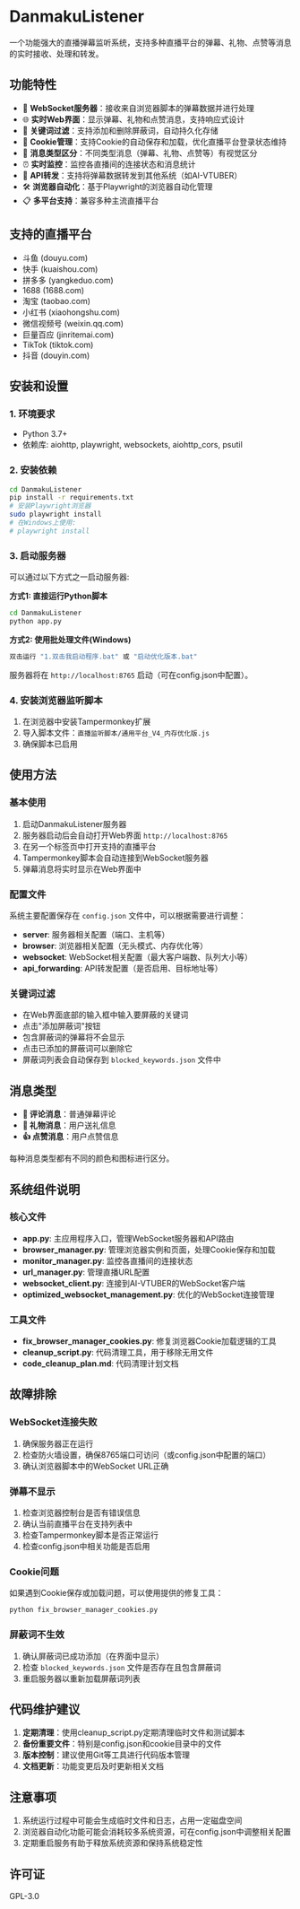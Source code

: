 # DanmakuListener

一个功能强大的直播弹幕监听系统，支持多种直播平台的弹幕、礼物、点赞等消息的实时接收、处理和转发。

## 功能特性

- 🔗 **WebSocket服务器**：接收来自浏览器脚本的弹幕数据并进行处理
- 🌐 **实时Web界面**：显示弹幕、礼物和点赞消息，支持响应式设计
- 🚫 **关键词过滤**：支持添加和删除屏蔽词，自动持久化存储
- 💾 **Cookie管理**：支持Cookie的自动保存和加载，优化直播平台登录状态维持
- 🎨 **消息类型区分**：不同类型消息（弹幕、礼物、点赞等）有视觉区分
- ⏰ **实时监控**：监控各直播间的连接状态和消息统计
- 🔌 **API转发**：支持将弹幕数据转发到其他系统（如AI-VTUBER）
- 🛠️ **浏览器自动化**：基于Playwright的浏览器自动化管理
- 📋 **多平台支持**：兼容多种主流直播平台

## 支持的直播平台

- 斗鱼 (douyu.com)
- 快手 (kuaishou.com)
- 拼多多 (yangkeduo.com)
- 1688 (1688.com)
- 淘宝 (taobao.com)
- 小红书 (xiaohongshu.com)
- 微信视频号 (weixin.qq.com)
- 巨量百应 (jinritemai.com)
- TikTok (tiktok.com)
- 抖音 (douyin.com)

## 安装和设置

### 1. 环境要求

- Python 3.7+
- 依赖库: aiohttp, playwright, websockets, aiohttp_cors, psutil

### 2. 安装依赖

```bash
cd DanmakuListener
pip install -r requirements.txt
# 安装Playwright浏览器
sudo playwright install
# 在Windows上使用:
# playwright install
```

### 3. 启动服务器

可以通过以下方式之一启动服务器:

**方式1: 直接运行Python脚本**
```bash
cd DanmakuListener
python app.py
```

**方式2: 使用批处理文件(Windows)**
```bash
双击运行 "1.双击我启动程序.bat" 或 "启动优化版本.bat"
```

服务器将在 `http://localhost:8765` 启动（可在config.json中配置）。

### 4. 安装浏览器监听脚本

1. 在浏览器中安装Tampermonkey扩展
2. 导入脚本文件：`直播监听脚本/通用平台_V4_内存优化版.js`
3. 确保脚本已启用

## 使用方法

### 基本使用

1. 启动DanmakuListener服务器
2. 服务器启动后会自动打开Web界面 `http://localhost:8765`
3. 在另一个标签页中打开支持的直播平台
4. Tampermonkey脚本会自动连接到WebSocket服务器
5. 弹幕消息将实时显示在Web界面中

### 配置文件

系统主要配置保存在 `config.json` 文件中，可以根据需要进行调整：

- **server**: 服务器相关配置（端口、主机等）
- **browser**: 浏览器相关配置（无头模式、内存优化等）
- **websocket**: WebSocket相关配置（最大客户端数、队列大小等）
- **api_forwarding**: API转发配置（是否启用、目标地址等）

### 关键词过滤

- 在Web界面底部的输入框中输入要屏蔽的关键词
- 点击"添加屏蔽词"按钮
- 包含屏蔽词的弹幕将不会显示
- 点击已添加的屏蔽词可以删除它
- 屏蔽词列表会自动保存到 `blocked_keywords.json` 文件中

## 消息类型

- **💬 评论消息**：普通弹幕评论
- **🎁 礼物消息**：用户送礼信息
- **👍 点赞消息**：用户点赞信息

每种消息类型都有不同的颜色和图标进行区分。

## 系统组件说明

### 核心文件

- **app.py**: 主应用程序入口，管理WebSocket服务器和API路由
- **browser_manager.py**: 管理浏览器实例和页面，处理Cookie保存和加载
- **monitor_manager.py**: 监控各直播间的连接状态
- **url_manager.py**: 管理直播URL配置
- **websocket_client.py**: 连接到AI-VTUBER的WebSocket客户端
- **optimized_websocket_management.py**: 优化的WebSocket连接管理

### 工具文件

- **fix_browser_manager_cookies.py**: 修复浏览器Cookie加载逻辑的工具
- **cleanup_script.py**: 代码清理工具，用于移除无用文件
- **code_cleanup_plan.md**: 代码清理计划文档

## 故障排除

### WebSocket连接失败

1. 确保服务器正在运行
2. 检查防火墙设置，确保8765端口可访问（或config.json中配置的端口）
3. 确认浏览器脚本中的WebSocket URL正确

### 弹幕不显示

1. 检查浏览器控制台是否有错误信息
2. 确认当前直播平台在支持列表中
3. 检查Tampermonkey脚本是否正常运行
4. 检查config.json中相关功能是否启用

### Cookie问题

如果遇到Cookie保存或加载问题，可以使用提供的修复工具：
```bash
python fix_browser_manager_cookies.py
```

### 屏蔽词不生效

1. 确认屏蔽词已成功添加（在界面中显示）
2. 检查 `blocked_keywords.json` 文件是否存在且包含屏蔽词
3. 重启服务器以重新加载屏蔽词列表

## 代码维护建议

1. **定期清理**：使用cleanup_script.py定期清理临时文件和测试脚本
2. **备份重要文件**：特别是config.json和cookie目录中的文件
3. **版本控制**：建议使用Git等工具进行代码版本管理
4. **文档更新**：功能变更后及时更新相关文档

## 注意事项

1. 系统运行过程中可能会生成临时文件和日志，占用一定磁盘空间
2. 浏览器自动化功能可能会消耗较多系统资源，可在config.json中调整相关配置
3. 定期重启服务有助于释放系统资源和保持系统稳定性

## 许可证

GPL-3.0